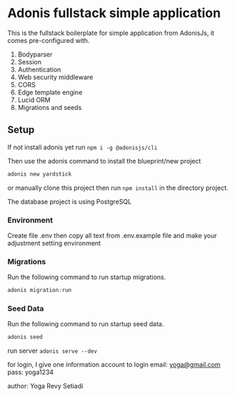 # Adonis fullstack simple application

This is the fullstack boilerplate for simple application from AdonisJs, it comes pre-configured with.

1. Bodyparser
2. Session
3. Authentication
4. Web security middleware
5. CORS
6. Edge template engine
7. Lucid ORM
8. Migrations and seeds

## Setup
If not install adonis yet
run `npm i -g @adonisjs/cli`

Then use the adonis command to install the blueprint/new project

```bash
adonis new yardstick
```

or manually clone this project then run `npm install` in the directory project.

The database project is using PostgreSQL

### Environment
Create file .env then copy all text from .env.example file and make your adjustment setting environment

### Migrations

Run the following command to run startup migrations.

```js
adonis migration:run
```

### Seed Data

Run the following command to run startup seed data.

```js
adonis seed
```

run server ```adonis serve --dev```

for login, I give one information account to login
email: yoga@gmail.com
pass: yoga1234

author: Yoga Revy Setiadi

